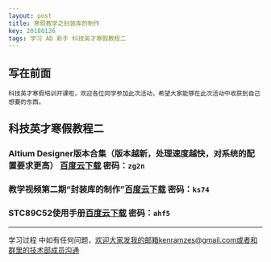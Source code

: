 ```yaml
---
layout: post
title: 寒假教学之封装库的制作
key: 20180126
tags: 学习 AD 新手 科技英才寒假教程二
---
```

写在前面
------
    科技英才寒假培训开课啦，欢迎各位同学参加此次活动，希望大家能够在此次活动中收获到自己想要的东西。
    
## 科技英才寒假教程二

### Altium Designer版本合集（版本越新，处理速度越快，对系统的配置要求更高）  [百度云下载][1]  密码：`zg2n`

### 教学视频第二期“封装库的制作”[百度云下载][2] 密码：`ks74`

### STC89C52使用手册[百度云下载][3] 密码：`ahf5`

------------------------------
学习过程 中如有任何问题，欢迎大家发我的邮箱kenramzes@gmail.com或者和群里的技术部成员沟通

  [1]: https://pan.baidu.com/s/1nwEwQBf 
  [2]: https://pan.baidu.com/s/1mja3ujQ
  [3]: https://pan.baidu.com/s/1dN6J0a
